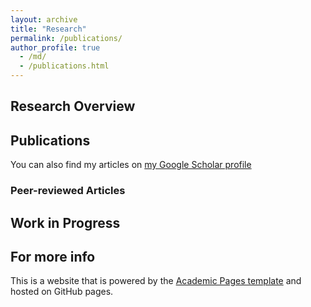 ```yaml
---
layout: archive
title: "Research"
permalink: /publications/
author_profile: true
  - /md/
  - /publications.html
---
```


## Research Overview

## Publications
You can also find my articles on <a href="{{https://scholar.google.com/citations?user=8xC25vUAAAAJ}}">my Google Scholar profile</a>

### Peer-reviewed Articles


## Work in Progress

For more info
------
This is a website that is powered by the [Academic Pages template](https://github.com/academicpages/academicpages.github.io) and hosted on GitHub pages.